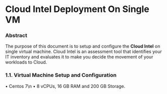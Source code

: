 # Cloud Intel Deployment On Single VM


### Abstract


The purpose of this document is to setup and configure the **Cloud Intel** on single virtual machine. Cloud Intel is an assessment tool that identifies your IT inventory and evaluates it to make you decide the movement of your workloads to Cloud. 

### 1.1. Virtual Machine Setup and Configuration


 • Centos 7\n
 • 8 vCPUs, 16 GB RAM and 200 GB Storage.
